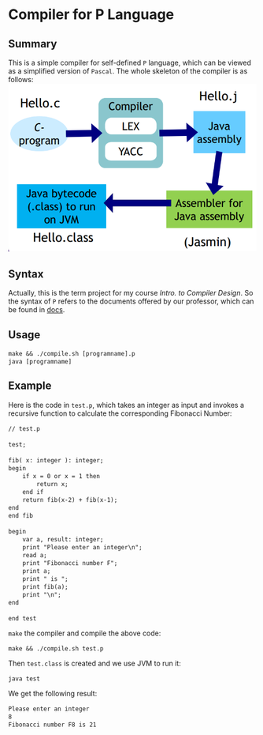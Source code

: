 # Compiler for P Language

## Summary

This is a simple compiler for self-defined `P` language, which can be viewed as a simplified version of `Pascal`. The whole skeleton of the compiler is as follows: 
![](https://github.com/controny/compiler-for-P/blob/master/docs/skeleton.png)

## Syntax

Actually, this is the term project for my course *Intro. to Compiler Design*. So the syntax of `P` refers to the documents offered by our professor, which can be found in [docs](https://github.com/controny/compiler-for-P/docs).

## Usage

```
make && ./compile.sh [programname].p
java [programname]
```

## Example

Here is the code in `test.p`, which takes an integer as input and invokes a recursive function to calculate the corresponding Fibonacci Number:
```
// test.p

test;

fib( x: integer ): integer;
begin
	if x = 0 or x = 1 then
		return x;
	end if
	return fib(x-2) + fib(x-1);
end
end fib

begin
	var a, result: integer;
	print "Please enter an integer\n";
	read a;
	print "Fibonacci number F";
	print a;
	print " is ";
	print fib(a);
	print "\n";
end

end test
```
`make` the compiler and compile the above code:
```
make && ./compile.sh test.p
```
Then `test.class` is created and we use JVM to run it:
```
java test
```
We get the following result:
```shell
Please enter an integer
8
Fibonacci number F8 is 21

```